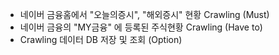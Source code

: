 - 네이버 금융홈에서 "오늘의증시", "해외증시" 현황 Crawling (Must)
- 네이버 금융의 "MY금융" 에 등록된 주식현황 Crawling (Have to)
- Crawling 데이터 DB 저장 및 조회 (Option)